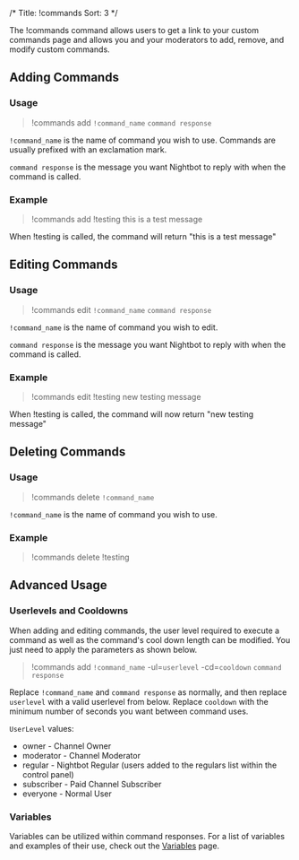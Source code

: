 /*
Title: !commands
Sort: 3
*/

The !commands command allows users to get a link to your custom commands page and allows you and your moderators to add, remove, and modify custom commands.

## Adding Commands

### Usage

> !commands add `!command_name` `command response`

`!command_name` is the name of command you wish to use. Commands are usually prefixed with an exclamation mark.

`command response` is the message you want Nightbot to reply with when the command is called.

### Example

> !commands add !testing this is a test message

When !testing is called, the command will return "this is a test message"

## Editing Commands

### Usage

> !commands edit `!command_name` `command response`

`!command_name` is the name of command you wish to edit.

`command response` is the message you want Nightbot to reply with when the command is called.

### Example

> !commands edit !testing new testing message

When !testing is called, the command will now return "new testing message"

## Deleting Commands

### Usage

> !commands delete `!command_name`

`!command_name` is the name of command you wish to use.

### Example

> !commands delete !testing

## Advanced Usage

### Userlevels and Cooldowns

When adding and editing commands, the user level required to execute a command as well as the command's cool down length can be modified. You just need to apply the parameters as shown below.

> !commands add `!command_name` -ul=`userlevel` -cd=`cooldown` `command response`

Replace `!command_name` and `command response` as normally, and then replace `userlevel` with a valid userlevel from below. Replace `cooldown` with the minimum number of seconds you want between command uses.

`UserLevel` values:

* owner - Channel Owner
* moderator - Channel Moderator
* regular - Nightbot Regular (users added to the regulars list within the control panel)
* subscriber - Paid Channel Subscriber
* everyone - Normal User

### Variables

Variables can be utilized within command responses. For a list of variables and examples of their use, check out the [Variables](https://docs.nightbot.tv/commands/variables) page.
